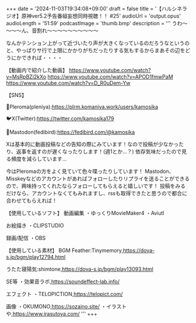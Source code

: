 +++
date = '2024-11-03T19:34:08+09:00'
draft = false
title = '【ハルシネラジオ】原神ver5.2予告番組妄想同時視聴！！ #25'
audioUrl = 'output.opus'
audioLength = '51:59'
podcastImage = 'thumb.bmp'
description = '''
うわ～～～～ん、音割れ～～～～～～～～～～

なんかテンション上がって近づいたり声が大きくなっているのだろうなというのと、やっぱりサ行で上限にかかりがちだったりする気もするからまあその辺をどうにかできれば・・・・

【動画内で紹介した動画】
https://www.youtube.com/watch?v=MsRpBZi2kXo
https://www.youtube.com/watch?v=APOD1fmwPaM
https://www.youtube.com/watch?v=D_R0uDem-Yw

【SNS】

🪻Pleroma(pleniya):https://plrm.komaniya.work/users/kamosika

🐦X(Twitter):https://twitter.com/kamosika179 

🐘Mastodon(fedibird):https://fedibird.com/@kamosika

Xは基本的に動画投稿などの告知の際にみています！なので投稿が少なかったり、返事を返すのが遅くなったりします！(週1とか…？)
依存気味だったので見る頻度を減らしています…

今はPleromaの方をよく見ていて色々喋ったりしています！
Mastodon、Misskeyなどのアカウントがあればフォローしたりリプライを送ることができるので、興味持ってくれたならフォローしてもらえると嬉しいです！
投稿をみるだけなら、アカウントなくてもみれますし、rssも取得できたと思うので都合に合わせてもらえれば！

【使用しているソフト】
動画編集
・ゆっくりMovieMaker4
・Aviutl

お絵描き
・CLIPSTUDIO

録画/配信
・OBS

【使用している素材】
BGM
Feather:Tinymemory,https://dova-s.jp/bgm/play12794.html

うたた寝陽気:shimtone,https://dova-s.jp/bgm/play13093.html

SE等
・効果音ラボ,https://soundeffect-lab.info/

エフェクト
・TELOPICTION,https://telopict.com/

画像
・OKUMONO,https://sozaino.site/
・イラストや,https://www.irasutoya.com/
'''
+++


